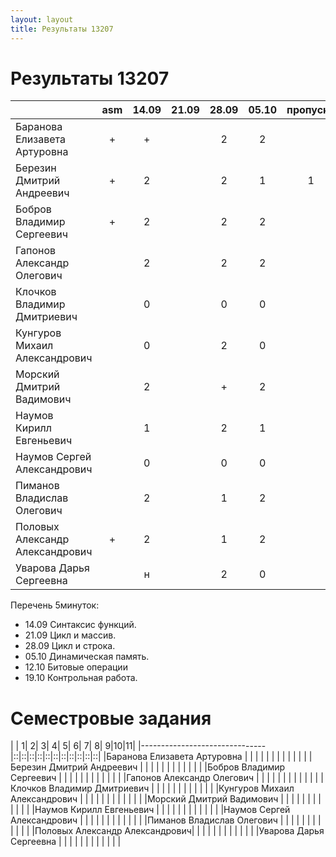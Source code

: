 ```yaml
---
layout: layout
title: Результаты 13207
---
```


Результаты 13207
================
|                               |asm|14.09|21.09|28.09|05.10|пропуски|
|-------------------------------|:-:|:---:|:---:|:---:|:---:|:------:|
|Баранова Елизавета Артуровна   | + |  +  |     |  2  |  2  |        | 
|Березин Дмитрий Андреевич      | + |  2  |     |  2  |  1  |   1    |
|Бобров Владимир Сергеевич      | + |  2  |     |  2  |  2  |        |
|Гапонов Александр Олегович     |   |  2  |     |  2  |  2  |        |
|Клочков Владимир Дмитриевич    |   |  0  |     |  0  |  0  |        |
|Кунгуров Михаил Александрович  |   |  0  |     |  2  |  0  |        |
|Морский Дмитрий Вадимович      |   |  2  |     |  +  |  2  |        |
|Наумов Кирилл Евгеньевич       |   |  1  |     |  2  |  1  |        |
|Наумов Сергей Александрович    |   |  0  |     |  0  |  0  |        |
|Пиманов Владислав Олегович     |   |  2  |     |  1  |  2  |        |
|Половых Александр Александрович| + |  2  |     |  1  |  2  |        |
|Уварова Дарья Сергеевна        |   |  н  |     |  2  |  0  |        |

Перечень 5минуток:
 
  - 14.09 Синтаксис функций.
  - 21.09 Цикл и массив.
  - 28.09 Цикл и строка.
  - 05.10 Динамическая память.
  - 12.10 Битовые операции
  - 19.10 Контрольная работа. 


Семестровые задания
===================
|                               | 1| 2| 3| 4| 5| 6| 7| 8| 9|10|11| 
|-------------------------------|::|::|::|::|::|::|::|::|::|::|::|
|Баранова Елизавета Артуровна   |  |  |  |  |  |  |  |  |  |  |  |
|Березин Дмитрий Андреевич      |  |  |  |  |  |  |  |  |  |  |  |
|Бобров Владимир Сергеевич      |  |  |  |  |  |  |  |  |  |  |  |
|Гапонов Александр Олегович     |  |  |  |  |  |  |  |  |  |  |  |
|Клочков Владимир Дмитриевич    |  |  |  |  |  |  |  |  |  |  |  |
|Кунгуров Михаил Александрович  |  |  |  |  |  |  |  |  |  |  |  |
|Морский Дмитрий Вадимович      |  |  |  |  |  |  |  |  |  |  |  |
|Наумов Кирилл Евгеньевич       |  |  |  |  |  |  |  |  |  |  |  |
|Наумов Сергей Александрович    |  |  |  |  |  |  |  |  |  |  |  |
|Пиманов Владислав Олегович     |  |  |  |  |  |  |  |  |  |  |  |
|Половых Александр Александрович|  |  |  |  |  |  |  |  |  |  |  |
|Уварова Дарья Сергеевна        |  |  |  |  |  |  |  |  |  |  |  |

